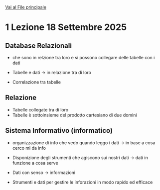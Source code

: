 [Vai al File principale](../../Readme.md)

# 1 Lezione 18 Settembre 2025

## Database Relazionali 

- che sono in relzione tra loro e si possono collegare delle tabelle con i dati 
- Tabelle e dati -> in relazione tra di loro 

- Correlazione tra tabelle

## Relazione 

- Tabelle collegate tra di loro 
- Tabelle è sottoinsieme del prodotto cartesiano di due domini

## Sistema Informativo (informatico)

- organizzazione di info che vedo quando leggo i dati -> in base a cosa cerco mi da info
- Disponizione degli strumenti che agiscono sui nostri dati -> dati in funzione a cosa serve

- Dati con senso -> informazioni 

- Strumenti e dati per gestire le inforazioni in modo rapido ed efficace 